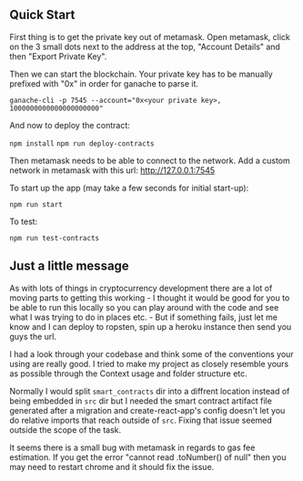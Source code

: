 ## Quick Start

First thing is to get the private key out of metamask. 
Open metamask, click on the 3 small dots next to the address at the top, "Account Details" and then "Export Private Key".

Then we can start the blockchain. Your private key has to be manually prefixed with "0x" in order for ganache to parse it.

`ganache-cli -p 7545 --account="0x<your private key>, 1000000000000000000000"`

And now to deploy the contract:

`npm install`
`npm run deploy-contracts`

Then metamask needs to be able to connect to the network. Add a custom network in metamask with this url: http://127.0.0.1:7545

To start up the app (may take a few seconds for initial start-up):

`npm run start`

To test:

`npm run test-contracts`

## Just a little message

As with lots of things in cryptocurrency development there are a lot of moving parts to getting this working - I thought it would be good for you to be able to run this locally so you can play around with the code and see what I was trying to do in places etc. - But if something fails, just let me know and I can deploy to ropsten, spin up a heroku instance then send you guys the url.

I had a look through your codebase and think some of the conventions your using are really good. I tried to make my project as closely resemble yours as possible through the Context usage and folder structure etc.

Normally I would split `smart_contracts` dir into a diffrent location instead of being embedded in `src` dir but I needed the smart contract artifact file generated after a migration and create-react-app's config doesn't let you do relative imports that reach outside of `src`. Fixing that issue seemed outside the scope of the task. 

It seems there is a small bug with metamask in regards to gas fee estimation. If you get the error "cannot read .toNumber() of null" then you may need to restart chrome and it should fix the issue.